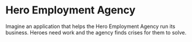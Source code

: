 <h1>Hero Employment Agency</h1>

<p>Imagine an application that helps the Hero Employment Agency run its business. Heroes need work and the agency finds crises for them to solve.</p>
